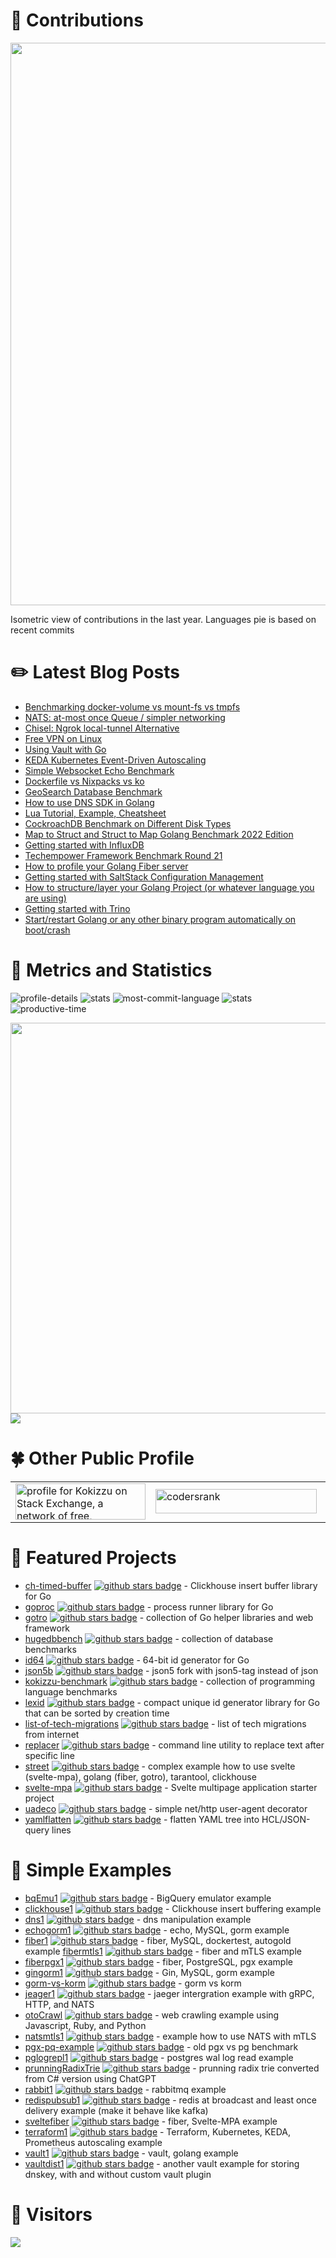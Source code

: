 # :sparkling_heart: Contributions

<a href="./profile-3d-contrib/profile-night-green.svg">
    <img width="900em" src="./profile-3d-contrib/profile-night-green.svg">
</a>

Isometric view of contributions in the last year. Languages pie is based on recent commits

# :pencil2: Latest Blog Posts

<!-- BLOG-POST-LIST:START -->
- [Benchmarking docker-volume vs mount-fs vs tmpfs](https://kokizzu.blogspot.com/2023/10/benchmarking-docker-volume-vs-mount-fs.html)
- [NATS: at-most once Queue / simpler networking](https://kokizzu.blogspot.com/2023/10/nats-at-most-once-queue-simpler.html)
- [Chisel: Ngrok local-tunnel Alternative](https://kokizzu.blogspot.com/2023/09/chisel-ngrok-local-tunnel-alternative.html)
- [Free VPN on Linux](https://kokizzu.blogspot.com/2023/08/free-vpn-on-linux.html)
- [Using Vault with Go](https://kokizzu.blogspot.com/2023/07/using-vault-with-go.html)
- [KEDA Kubernetes Event-Driven Autoscaling](https://kokizzu.blogspot.com/2023/07/keda-kubernetes-event-driven-autoscaling.html)
- [Simple Websocket Echo Benchmark](https://kokizzu.blogspot.com/2023/06/simple-websocket-echo-benchmark.html)
- [Dockerfile vs Nixpacks vs ko](https://kokizzu.blogspot.com/2023/05/dockerfile-vs-nixpacks.html)
- [GeoSearch Database Benchmark](https://kokizzu.blogspot.com/2023/04/geosearch-database-benchmark.html)
- [How to use DNS SDK in Golang](https://kokizzu.blogspot.com/2023/04/how-to-use-dns-sdk-in-golang.html)
- [Lua Tutorial, Example, Cheatsheet](https://kokizzu.blogspot.com/2023/02/lua-tutorial-example-cheatsheet.html)
- [CockroachDB Benchmark on Different Disk Types](https://kokizzu.blogspot.com/2022/12/cockroachdb-benchmark-on-different-disk.html)
- [Map to Struct and Struct to Map Golang Benchmark 2022 Edition](https://kokizzu.blogspot.com/2022/12/map-to-struct-and-struct-to-map-golang.html)
- [Getting started with InfluxDB](https://kokizzu.blogspot.com/2022/09/getting-started-with-influxdb.html)
- [Techempower Framework Benchmark Round 21](https://kokizzu.blogspot.com/2022/07/techempower-framework-benchmark-round-21.html)
- [How to profile your Golang Fiber server](https://kokizzu.blogspot.com/2022/06/how-to-profile-your-golang-fiber-server.html)
- [Getting started with SaltStack Configuration Management](https://kokizzu.blogspot.com/2022/05/getting-started-with-saltstack.html)
- [How to structure/layer your Golang Project &lpar;or whatever language you are using&rpar;](https://kokizzu.blogspot.com/2022/05/how-to-structure-layer-your-golang-project.html)
- [Getting started with Trino](https://kokizzu.blogspot.com/2022/05/getting-started-with-trino.html)
- [Start/restart Golang or any other binary program automatically on boot/crash](https://kokizzu.blogspot.com/2022/04/startrestart-golang-or-any-other-binary.html)
<!-- BLOG-POST-LIST:END -->

# :dizzy: Metrics and Statistics

![profile-details](profile-summary-card-output/nord_dark/0-profile-details.svg)
![stats](profile-summary-card-output/nord_dark/1-repos-per-language.svg)
![most-commit-language](profile-summary-card-output/nord_dark/2-most-commit-language.svg)
![stats](profile-summary-card-output/nord_dark/3-stats.svg)
![productive-time](profile-summary-card-output/nord_dark/4-productive-time.svg)

<img width="625em" src="./github-metrics.svg" />
<img src="https://wakatime.com/share/@kokizzu/6dd07cd1-a350-4e55-9166-c0de2a126b7e.svg"></img>

# :four_leaf_clover: Other Public Profile

<table>
    <tr>
        <td>
<a href="https://stackexchange.com/users/1262084"><img src="https://stackexchange.com/users/flair/1262084.png" width="208" height="58" alt="profile for Kokizzu on Stack Exchange, a network of free, community-driven Q&amp;A sites" title="profile for Kokizzu on Stack Exchange, a network of free, community-driven Q&amp;A sites"></a>
        </td><td>
<a href="https://profile.codersrank.io/user/kokizzu"><img src="https://codersrank.io/wp-content/uploads/2019/11/cr-logo-horizontal-1.svg" alt="codersrank" width="258" height="39"></a>
        </td><td>
<a class="badge-base__link LI-simple-link" href="https://id.linkedin.com/in/kokizzu?trk=profile-badge">
<img src="https://img.shields.io/badge/LinkedIn-0077B5?style=for-the-badge&logo=linkedin&logoColor=white">
</a>
        </td><td>
<a href="https://medium.com/@kokizzu" target="_blank"><img alt="Medium" src="https://img.shields.io/badge/medium-%2312100E.svg?&style=for-the-badge&logo=medium&logoColor=white" /></a>
        </td>
    </tr>
</table>

# 🥇 Featured Projects

- [ch-timed-buffer](//github.com/kokizzu/ch-timed-buffer) [![github stars badge](https://img.shields.io/github/stars/kokizzu/ch-timed-buffer?style=flat)](https://github.com/kokizzu/ch-timed-buffer/stargazers) - Clickhouse insert buffer library for Go
- [goproc](//github.com/kokizzu/goproc) [![github stars badge](https://img.shields.io/github/stars/kokizzu/goproc?style=flat)](https://github.com/kokizzu/goproc/stargazers) - process runner library for Go
- [gotro](//github.com/kokizzu/gotro) [![github stars badge](https://img.shields.io/github/stars/kokizzu/gotro?style=flat)](https://github.com/kokizzu/gotro/stargazers) - collection of Go helper libraries and web framework
- [hugedbbench](//github.com/kokizzu/hugedbbench) [![github stars badge](https://img.shields.io/github/stars/kokizzu/hugedbbench?style=flat)](https://github.com/kokizzu/hugedbbench/stargazers) - collection of database benchmarks
- [id64](//github.com/kokizzu/id64) [![github stars badge](https://img.shields.io/github/stars/kokizzu/id64?style=flat)](https://github.com/kokizzu/id64/stargazers) - 64-bit id generator for Go
- [json5b](//github.com/kokizzu/json5b) [![github stars badge](https://img.shields.io/github/stars/kokizzu/json5b?style=flat)](https://github.com/kokizzu/json5b/stargazers) - json5 fork with json5-tag instead of json
- [kokizzu-benchmark](//github.com/kokizzu/kokizzu-benchmark) [![github stars badge](https://img.shields.io/github/stars/kokizzu/kokizzu-benchmark?style=flat)](https://github.com/kokizzu/kokizzu-benchmark/stargazers) - collection of programming language benchmarks
- [lexid](//github.com/kokizzu/lexid) [![github stars badge](https://img.shields.io/github/stars/kokizzu/lexid?style=flat)](https://github.com/kokizzu/lexid/stargazers) - compact unique id generator library for Go that can be sorted by creation time
- [list-of-tech-migrations](//github.com/kokizzu/list-of-tech-migrations) [![github stars badge](https://img.shields.io/github/stars/kokizzu/list-of-tech-migrations?style=flat)](https://github.com/kokizzu/list-of-tech-migrations/stargazers) - list of tech migrations from internet
- [replacer](//github.com/kokizzu/replacer) [![github stars badge](https://img.shields.io/github/stars/kokizzu/replacer?style=flat)](https://github.com/kokizzu/replacer/stargazers) - command line utility to replace text after specific line
- [street](//github.com/kokizzu/street) [![github stars badge](https://img.shields.io/github/stars/kokizzu/street?style=flat)](https://github.com/kokizzu/street/stargazers) - complex example how to use svelte (svelte-mpa), golang (fiber, gotro), tarantool, clickhouse
- [svelte-mpa](//github.com/kokizzu/svelte-mpa) [![github stars badge](https://img.shields.io/github/stars/kokizzu/svelte-mpa?style=flat)](https://github.com/kokizzu/svelte-mpa/stargazers) - Svelte multipage application starter project
- [uadeco](//github.com/kokizzu/uadeco) [![github stars badge](https://img.shields.io/github/stars/kokizzu/uadeco?style=flat)](https://github.com/kokizzu/uadeco/stargazers) - simple net/http user-agent decorator
- [yamlflatten](//github.com/kokizzu/yamlflatten) [![github stars badge](https://img.shields.io/github/stars/kokizzu/yamlflatten?style=flat)](https://github.com/kokizzu/yamlflatten/stargazers) - flatten YAML tree into HCL/JSON-query lines

# 🥈 Simple Examples
- [bqEmu1](//github.com/kokizzu/bqEmu1) [![github stars badge](https://img.shields.io/github/stars/kokizzu/bqEmu1?style=flat)](https://github.com/kokizzu/bqEmu1/stargazers) - BigQuery emulator example
- [clickhouse1](//github.com/kokizzu/clickhouse1) [![github stars badge](https://img.shields.io/github/stars/kokizzu/clickhouse1?style=flat)](https://github.com/kokizzu/clickhouse1/stargazers) - Clickhouse insert buffering example
- [dns1](//github.com/kokizzu/dns1) [![github stars badge](https://img.shields.io/github/stars/kokizzu/dns1?style=flat)](https://github.com/kokizzu/dns1/stargazers) - dns manipulation example
- [echogorm1](//github.com/kokizzu/echogorm1) [![github stars badge](https://img.shields.io/github/stars/kokizzu/echogorm1?style=flat)](https://github.com/kokizzu/echogorm1/stargazers) - echo, MySQL, gorm example
- [fiber1](//github.com/kokizzu/fiber1) [![github stars badge](https://img.shields.io/github/stars/kokizzu/fiber1?style=flat)](https://github.com/kokizzu/fiber1/stargazers) - fiber, MySQL, dockertest, autogold example
 [fibermtls1](//github.com/kokizzu/fibermtls1) [![github stars badge](https://img.shields.io/github/stars/kokizzu/fibermtls1?style=flat)](https://github.com/kokizzu/fibermtls1/stargazers) - fiber and mTLS example
- [fiberpgx1](//github.com/kokizzu/fiberpgx1) [![github stars badge](https://img.shields.io/github/stars/kokizzu/fiberpgx1?style=flat)](https://github.com/kokizzu/fiberpgx1/stargazers) - fiber, PostgreSQL, pgx example
- [gingorm1](//github.com/kokizzu/gingorm1) [![github stars badge](https://img.shields.io/github/stars/kokizzu/gingorm1?style=flat)](https://github.com/kokizzu/gingorm1/stargazers) - Gin, MySQL, gorm example
- [gorm-vs-korm](//github.com/kokizzu/gorm-vs-korm) [![github stars badge](https://img.shields.io/github/stars/kokizzu/gorm-vs-korm?style=flat)](https://github.com/kokizzu/gorm-vs-korm/stargazers) - gorm vs korm
- [jeager1](//github.com/kokizzu/jeager1) [![github stars badge](https://img.shields.io/github/stars/kokizzu/jeager1?style=flat)](https://github.com/kokizzu/jeager1/stargazers) - jaeger intergration example with gRPC, HTTP, and NATS
- [otoCrawl](//github.com/kokizzu/otoCrawl) [![github stars badge](https://img.shields.io/github/stars/kokizzu/otoCrawl?style=flat)](https://github.com/kokizzu/otoCrawl/stargazers) - web crawling example using Javascript, Ruby, and Python
- [natsmtls1](//github.com/kokizzu/natsmtls1) [![github stars badge](https://img.shields.io/github/stars/kokizzu/natsmtls1?style=flat)](https://github.com/kokizzu/natsmtls1/stargazers) - example how to use NATS with mTLS
- [pgx-pq-example](//github.com/kokizzu/pgx-pq-example) [![github stars badge](https://img.shields.io/github/stars/kokizzu/pgx-pq-example?style=flat)](https://github.com/kokizzu/pgx-pq-example/stargazers) - old pgx vs pg benchmark
- [pglogrepl1](//github.com/kokizzu/pglogrepl1) [![github stars badge](https://img.shields.io/github/stars/kokizzu/pglogrepl1?style=flat)](https://github.com/kokizzu/pglogrepl1/stargazers) - postgres wal log read example
- [prunningRadixTrie](//github.com/kokizzu/prunningRadixTrie) [![github stars badge](https://img.shields.io/github/stars/kokizzu/prunningRadixTrie?style=flat)](https://github.com/kokizzu/prunningRadixTrie/stargazers) - prunning radix trie converted from C# version using ChatGPT
- [rabbit1](//github.com/kokizzu/rabbit1) [![github stars badge](https://img.shields.io/github/stars/kokizzu/rabbit1?style=flat)](https://github.com/kokizzu/rabbit1/stargazers) - rabbitmq example
- [redispubsub1](//github.com/kokizzu/redispubsub1) [![github stars badge](https://img.shields.io/github/stars/kokizzu/redispubsub1?style=flat)](https://github.com/kokizzu/redispubsub1/stargazers) - redis at broadcast and least once delivery example (make it behave like kafka)
- [sveltefiber](//github.com/kokizzu/sveltefiber) [![github stars badge](https://img.shields.io/github/stars/kokizzu/sveltefiber?style=flat)](https://github.com/kokizzu/sveltefiber/stargazers) - fiber, Svelte-MPA example
- [terraform1](//github.com/kokizzu/terraform1) [![github stars badge](https://img.shields.io/github/stars/kokizzu/terraform1?style=flat)](https://github.com/kokizzu/terraform1/stargazers) - Terraform, Kubernetes, KEDA, Prometheus autoscaling example
- [vault1](//github.com/kokizzu/vault1) [![github stars badge](https://img.shields.io/github/stars/kokizzu/vault1?style=flat)](https://github.com/kokizzu/vault1/stargazers) - vault, golang example
- [vaultdist1](//github.com/kokizzu/vaultdist1) [![github stars badge](https://img.shields.io/github/stars/kokizzu/vaultdist1?style=flat)](https://github.com/kokizzu/vaultdist1/stargazers) - another vault example for storing dnskey, with and without custom vault plugin

# :dragon_face: Visitors
  <img src="https://profile-counter.glitch.me/kokizzu/count.svg" />
